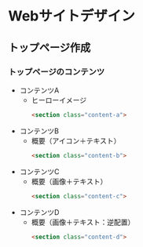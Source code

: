# Webサイトデザイン

## トップページ作成

### トップページのコンテンツ
- コンテンツA
    - ヒーローイメージ
        ```html
        <section class="content-a">
        ```
- コンテンツB
    - 概要（アイコン＋テキスト）
        ```html
        <section class="content-b">
        ```
- コンテンツC
    - 概要（画像＋テキスト）
        ```html
        <section class="content-c">
        ```
- コンテンツD
    - 概要（画像＋テキスト：逆配置）
        ```html
        <section class="content-d">
        ```
